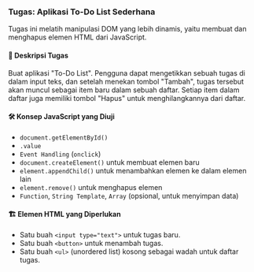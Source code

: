 ### Tugas: Aplikasi To-Do List Sederhana

Tugas ini melatih manipulasi DOM yang lebih dinamis, yaitu membuat dan menghapus elemen HTML dari JavaScript.

#### 🎯 Deskripsi Tugas

Buat aplikasi "To-Do List". Pengguna dapat mengetikkan sebuah tugas di dalam input teks, dan setelah menekan tombol "Tambah", tugas tersebut akan muncul sebagai item baru dalam sebuah daftar. Setiap item dalam daftar juga memiliki tombol "Hapus" untuk menghilangkannya dari daftar.

#### 🛠️ Konsep JavaScript yang Diuji

- `document.getElementById()`
- `.value`
- `Event Handling` (`onclick`)
- `document.createElement()` untuk membuat elemen baru
- `element.appendChild()` untuk menambahkan elemen ke dalam elemen lain
- `element.remove()` untuk menghapus elemen
- `Function`, `String Template`, `Array` (opsional, untuk menyimpan data)

#### 🏗️ Elemen HTML yang Diperlukan

- Satu buah `<input type="text">` untuk tugas baru.
- Satu buah `<button>` untuk menambah tugas.
- Satu buah `<ul>` (unordered list) kosong sebagai wadah untuk daftar tugas.
